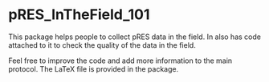 # pRES_InTheField_101
 This package helps people to collect pRES data in the field. In also has code attached to it to check the quality of the data in the field.
 
 Feel free to improve the code and add more information to the main protocol. The LaTeX file is provided in the package.
